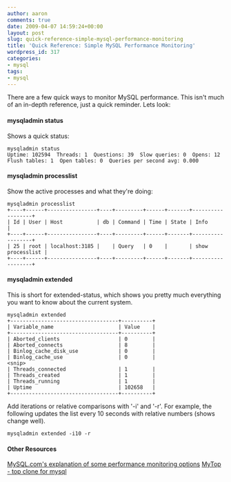 ```yaml
---
author: aaron
comments: true
date: 2009-04-07 14:59:24+00:00
layout: post
slug: quick-reference-simple-mysql-performance-monitoring
title: 'Quick Reference: Simple MySQL Performance Monitoring'
wordpress_id: 317
categories:
- mysql
tags:
- mysql
---
```


There are a few quick ways to monitor MySQL performance.  This isn't much of an in-depth reference, just a quick reminder.  Lets look:



#### mysqladmin status


Shows a quick status:

    
    
    mysqladmin status
    Uptime: 102594  Threads: 1  Questions: 39  Slow queries: 0  Opens: 12  Flush tables: 1  Open tables: 0  Queries per second avg: 0.000
    





#### mysqladmin processlist


Show the active processes and what they're doing:

    
    
    mysqladmin processlist
    +----+------+----------------+----+---------+------+-------+------------------+
    | Id | User | Host           | db | Command | Time | State | Info             |
    +----+------+----------------+----+---------+------+-------+------------------+
    | 25 | root | localhost:3185 |    | Query   | 0    |       | show processlist |
    +----+------+----------------+----+---------+------+-------+------------------+
    





#### mysqladmin extended


This is short for extended-status, which shows you pretty much everything you want to know about the current system.

    
    
    mysqladmin extended
    +-----------------------------------+----------+
    | Variable_name                     | Value    |
    +-----------------------------------+----------+
    | Aborted_clients                   | 0        |
    | Aborted_connects                  | 8        |
    | Binlog_cache_disk_use             | 0        |
    | Binlog_cache_use                  | 0        |
    <snip>
    | Threads_connected                 | 1        |
    | Threads_created                   | 1        |
    | Threads_running                   | 1        |
    | Uptime                            | 102658   |
    +-----------------------------------+----------+
    



Add iterations or relative comparisons with '-i' and '-r'.  For example, the following updates the list every 10 seconds with relative numbers (shows change well).


    
    
    mysqladmin extended -i10 -r
    





#### Other Resources


[MySQL.com's explanation of some performance monitoring options](http://www.mysql.com/news-and-events/newsletter/2004-01/a0000000301.html)
[MyTop - top clone for mysql](http://jeremy.zawodny.com/mysql/mytop/)
